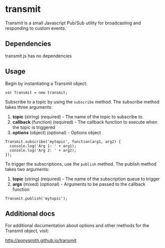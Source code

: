 transmit
=========

Transmit is a small Javascript Pub/Sub utility for broadcasting and responding to custom events.  


Dependencies
-------------
transmit.js has no dependencies

Usage
-------------
Begin by instantiating a Transmit object:

    var Transmit = new transmit;
  
Subscribe to a topic by using the `subscribe` method.  The subscribe method takes three arguments:
  1. **topic** (string) (required) - The name of the topic to subscribe to.
  2. **callback** (function) (required) - The callback function to execute when the topic is triggered
  3. **options** (object) (optional) - Options object

    Transmit.subscribe('mytopic', function(arg1, arg2) {
      console.log('Arg 1: ' + arg1);
      console.log('Arg 2: ' + arg2);
    });

To trigger the subscriptions, use the `publish` method.  The publish method takes two arguments:
  1. **topic** (string) (required) - The name of the subscription queue to trigger
  2. **args** (mixed) (optional) - Arguments to be passed to the callback function

    Transmit.publish('mytopic');


Additional docs
-----------------
For additional documentation about options and other methods for the Transmit object, visit:

http://ponysmith.github.io/transmit
